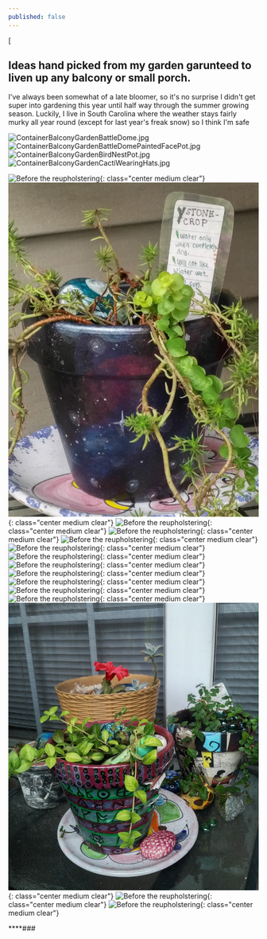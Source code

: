 ```yaml
---
published: false
---
```

[

## Ideas hand picked from my garden garunteed to liven up any balcony or small porch.


I've always been somewhat of a late bloomer, so it's no surprise I didn't get super into gardening this year until half way through the summer growing season. Luckily, I live in South Carolina where the weather stays fairly murky all year round (except for last year's freak snow) so I think I'm safe


![ContainerBalconyGardenBattleDome.jpg]({{site.baseurl}}/media/ContainerBalconyGardenBattleDome.jpg)
![ContainerBalconyGardenBattleDomePaintedFacePot.jpg]({{site.baseurl}}/media/ContainerBalconyGardenBattleDomePaintedFacePot.jpg)
![ContainerBalconyGardenBirdNestPot.jpg]({{site.baseurl}}/media/ContainerBalconyGardenBirdNestPot.jpg)
![ContainerBalconyGardenCactiWearingHats.jpg]({{site.baseurl}}/media/ContainerBalconyGardenCactiWearingHats.jpg)

![Before the reupholstering](/media/ContainerBalconyGardenEaselandGardenShelves.jpg){: class="center medium clear"}
![Before the reupholstering](/media/ContainerBalconyGardenGalaxyStoneCrop.jpg){: class="center medium clear"}
![Before the reupholstering](/media/ContainerBalconyGardenGrandmasPotSucculents.jpg){: class="center medium clear"}
![Before the reupholstering](/media/ContainerBalconyGardenHairofDogPotDetail.jpg){: class="center medium clear"}
![Before the reupholstering](/media/ContainerBalconyGardenHerbGardenShelfAndSucculents.jpg){: class="center medium clear"}
![Before the reupholstering](/media/ContainerBalconyGardenIcePlant.jpg){: class="center medium clear"}
![Before the reupholstering](/media/ContainerBalconyGardenJadePlantandServium.jpg){: class="center medium clear"}
![Before the reupholstering](/media/ContainerBalconyGardenPeeledPaintonPot.jpg){: class="center medium clear"}
![Before the reupholstering](/media/ContainerBalconyGardenShelfDetailHangingPot.jpg){: class="center medium clear"}
![Before the reupholstering](/media/ContainerBalconyGardenStrawberryIvyPot.jpg){: class="center medium clear"}
![Before the reupholstering](/media/ContainerBalconyGardenStrawberryIvyPotDetail.jpg){: class="center medium clear"}
![Before the reupholstering](/media/ContainerBalconyGardenSunShelfCacti.jpg){: class="center medium clear"}
![Before the reupholstering](/media/ContainerBalconyGardenTableplantsStonecropandVinca.jpg){: class="center medium clear"}
![Before the reupholstering](/media/ContainerBalconyGardenVincaComicBookPot.jpg){: class="center medium clear"}
![Before the reupholstering](/media/ContainerBalconyGardenVincaComic.jpg){: class="center medium clear"}



****###
